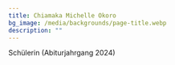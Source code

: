 ```yaml
---
title: Chiamaka Michelle Okoro
bg_image: /media/backgrounds/page-title.webp
description: ""
---
```

Schülerin (Abiturjahrgang 2024)
